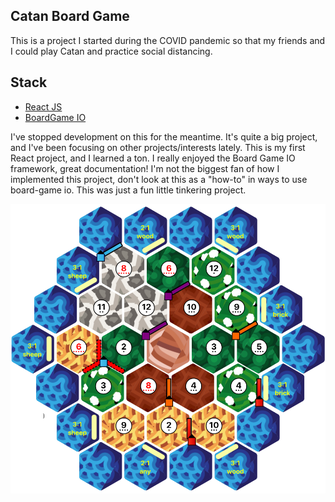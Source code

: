 ## Catan Board Game

This is a project I started during the COVID pandemic so that my friends and I could play Catan and practice social distancing.

## Stack
- [React JS](https://reactjs.org/)
- [BoardGame IO](https://boardgame.io)

I've stopped development on this for the meantime. It's quite a big project, and I've been focusing on other projects/interests lately.
This is my first React project, and I learned a ton. I really enjoyed the Board Game IO framework, great documentation! 
I'm not the biggest fan of how I implemented this project, don't look at this as a "how-to" in ways to use board-game io. This was just 
a fun little tinkering project.

![alt text](catan.png "Catan Game")
